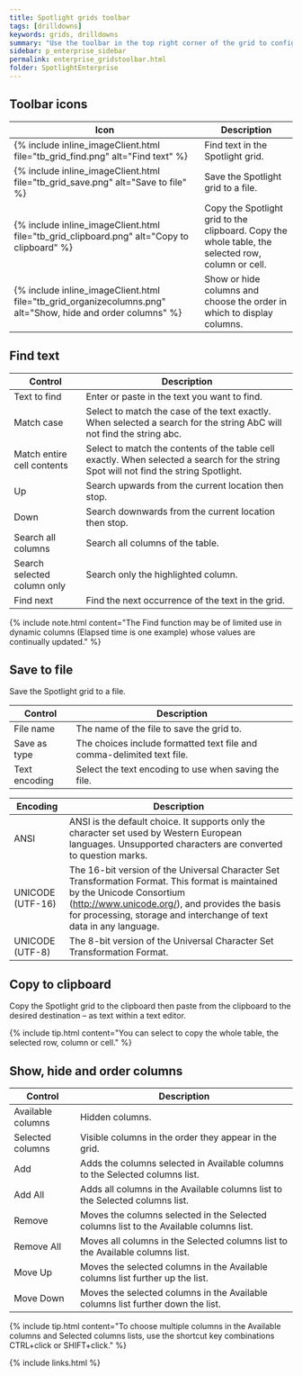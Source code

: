 ```yaml
---
title: Spotlight grids toolbar
tags: [drilldowns]
keywords: grids, drilldowns
summary: "Use the toolbar in the top right corner of the grid to configure the way the grid presents information."
sidebar: p_enterprise_sidebar
permalink: enterprise_gridstoolbar.html
folder: SpotlightEnterprise
---
```




## Toolbar icons

Icon | Description
-----|------------
{% include inline_imageClient.html file="tb_grid_find.png" alt="Find text" %} | Find text in the Spotlight grid.
{% include inline_imageClient.html file="tb_grid_save.png" alt="Save to file" %} | Save the Spotlight grid to a file.
{% include inline_imageClient.html file="tb_grid_clipboard.png" alt="Copy to clipboard" %} | Copy the Spotlight grid to the clipboard. Copy the whole table, the selected row, column or cell.
{% include inline_imageClient.html file="tb_grid_organizecolumns.png" alt="Show, hide and order columns" %} | Show or hide columns and choose the order in which to display columns.


## Find text

Control | Description
--------|------------
Text to find | Enter or paste in the text you want to find.
Match case | Select to match the case of the text exactly. When selected a search for the string AbC will not find the string abc.
Match entire cell contents | Select to match the contents of the table cell exactly. When selected a search for the string Spot will not find the string Spotlight.
Up | Search upwards from the current location then stop.
Down | Search downwards from the current location then stop.
Search all columns | Search all columns of the table.
Search selected column only | Search only the highlighted column.
Find next | Find the next occurrence of the text in the grid.

{% include note.html content="The Find function may be of limited use in dynamic columns (Elapsed time is one example) whose values are continually updated." %}


## Save to file

Save the Spotlight grid to a file.

Control | Description
--------|------------
File name | The name of the file to save the grid to.
Save as type | The choices include formatted text file and comma-delimited text file.
Text encoding | Select the text encoding to use when saving the file.

Encoding | Description
---------|------------
ANSI | ANSI is the default choice. It supports only the character set used by Western European languages. Unsupported characters are converted to question marks.
UNICODE (UTF-16) | The 16-bit version of the Universal Character Set Transformation Format. This format is maintained by the Unicode Consortium (http://www.unicode.org/), and provides the basis for processing, storage and interchange of text data in any language.
UNICODE (UTF-8) | The 8-bit version of the Universal Character Set Transformation Format.


## Copy to clipboard

Copy the Spotlight grid to the clipboard then paste from the clipboard to the desired destination – as text within a text editor.

{% include tip.html content="You can select to copy the whole table, the selected row, column or cell." %}


## Show, hide and order columns

Control | Description
--------|------------
Available columns | Hidden columns.
Selected columns | Visible columns in the order they appear in the grid.
Add | Adds the columns selected in Available columns to the Selected columns list.
Add All | Adds all columns in the Available columns list to the Selected columns list.
Remove | Moves the columns selected in the Selected columns list to the Available columns list.
Remove All | Moves all columns in the Selected columns list to the Available columns list.
Move Up | Moves the selected columns in the Available columns list further up the list.
Move Down | Moves the selected columns in the Available columns list further down the list.

{% include tip.html content="To choose multiple columns in the Available columns and Selected columns lists, use the shortcut key combinations CTRL+click or SHIFT+click." %}

{% include links.html %}
